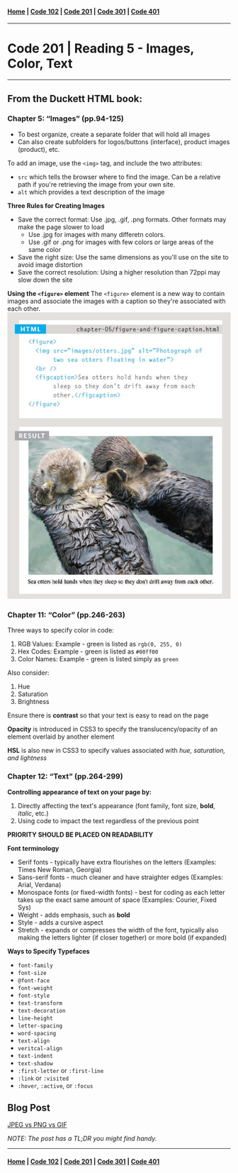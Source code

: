 #### [Home](../README.md) | [Code 102](../102main.md) | [Code 201](../201main.md) | [Code 301](../301main.md) | [Code 401](../401main.md)
***
# Code 201 | Reading 5 - Images, Color, Text
***
## From the Duckett HTML book:
### Chapter 5: “Images” (pp.94-125)
- To best organize, create a separate folder that will hold all images
- Can also create subfolders for logos/buttons (interface), product images (product), etc.

To add an image, use the `<img>` tag, and include the two attributes:
- `src` which tells the browser where to find the image. Can be a relative path if you're retrieving the image from your own site.
- `alt` which provides a text description of the image 

**Three Rules for Creating Images**
- Save the correct format: Use .jpg, .gif, .png formats. Other formats may make the page slower to load
    - Use .jpg for images with many differetn colors.
    - Use .gif or .png for images with few colors or large areas of the same color
- Save the right size: Use the same dimensions as you'll use on the site to avoid image distortion
- Save the correct resolution: Using a higher resolution than 72ppi may slow down the site

**Using the `<figure>` element**
The `<figure>` element is a new way to contain images and associate the images with a caption so they're associated with each other.
![figure_element](figure_element.JPG)

### Chapter 11: “Color” (pp.246-263)
Three ways to specify color in code:
1. RGB Values: Example - green is listed as `rgb(0, 255, 0)`
2. Hex Codes: Example - green is listed as `#00ff00`
3. Color Names: Example - green is listed simply as `green`

Also consider:
1. Hue
2. Saturation
3. Brightness

Ensure there is **contrast** so that your text is easy to read on the page

**Opacity** is introduced in CSS3 to specify the translucency/opacity of an element overlaid by another element

**HSL** is also new in CSS3 to specify values associated with *hue, saturation, and lightness*


### Chapter 12: “Text” (pp.264-299)
**Controlling appearance of text on your page by:**
1. Directly affecting the text's appearance (font family, font size, **bold**, *italic*, etc.)
2. Using code to impact the text regardless of the previous point

**PRIORITY SHOULD BE PLACED ON READABILITY**

**Font terminology**
- Serif fonts - typically have extra flourishes on the letters (Examples: Times New Roman, Georgia)
- Sans-serif fonts - much cleaner and have straighter edges (Examples: Arial, Verdana)
- Monospace fonts (or fixed-width fonts) - best for coding as each letter takes up the exact same amount of space (Examples: Courier, Fixed Sys)
- Weight - adds emphasis, such as **bold**
- Style - adds a cursive aspect
- Stretch - expands or compresses the width of the font, typically also making the letters lighter (if closer together) or more bold (if expanded)

**Ways to Specify Typefaces**
- `font-family` 
- `font-size` 
- `@font-face` 
- `font-weight` 
- `font-style` 
- `text-transform` 
- `text-decoration` 
- `line-height` 
- `letter-spacing` 
- `word-spacing` 
- `text-align` 
- `veritcal-align` 
- `text-indent` 
- `text-shadow` 
- `:first-letter` or `:first-line`  
- `:link` or `:visited`  
- `:hover`, `:active`, or `:focus` 

## Blog Post
[JPEG vs PNG vs GIF](https://blog.imagekit.io/jpeg-vs-png-vs-gif-which-image-format-to-use-and-when-c8913ae3e01d)

*NOTE: The post has a TL;DR you might find handy.*

***
#### [Home](../README.md) | [Code 102](../102main.md) | [Code 201](../201main.md) | [Code 301](../301main.md) | [Code 401](../401main.md)